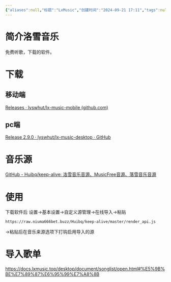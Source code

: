 ```yaml
---
{"aliases":null,"标题":"LxMusic","创建时间":"2024-09-21 17:11","tags":null,"dg-publish":true,"permalink":"/5000工具/LxMusic/","dgPassFrontmatter":true}
---
```


# 简介洛雪音乐
免费听歌，下载的软件。
# 下载
## 移动端
[Releases · lyswhut/lx-music-mobile (github.com)](https://github.com/lyswhut/lx-music-mobile/releases)
## pc端
[Release 2.9.0 · lyswhut/lx-music-desktop · GitHub](https://github.com/lyswhut/lx-music-desktop/releases/tag/v2.9.0)
# 音乐源
[GitHub - Huibq/keep-alive: 洛雪音乐音源、MusicFree音源、落雪音乐音源](https://github.com/Huibq/keep-alive)
# 使用
下载软件后
设置->基本设置->自定义源管理->在线导入->粘贴
```
https://raw.niuma666bet.buzz/Huibq/keep-alive/master/render_api.js
```
->粘贴后在音乐来源选项下打钩启用导入的源
# 导入歌单

https://docs.lxmusic.top/desktop/document/songlist/open.html#%E5%9B%BE%E7%89%87%E6%95%99%E7%A8%8B